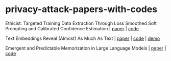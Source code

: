 # privacy-attack-papers-with-codes

Ethicist: Targeted Training Data Extraction Through Loss Smoothed Soft Prompting and Calibrated Confidence Estimation | [paper](https://aclanthology.org/2023.acl-long.709.pdf) | [code](https://github.com/thu-coai/Targeted-Data-Extraction)

Text Embeddings Reveal (Almost) As Much As Text | [paper](https://aclanthology.org/2023.emnlp-main.765.pdf) | [code](https://github.com/jxmorris12/vec2text) | [demo](https://colab.research.google.com/drive/1liJmvlmKXK3t5WBkC1wO7Wg9ILk-xht2?usp=sharing)


Emergent and Predictable Memorization in Large Language Models | [paper](https://arxiv.org/pdf/2304.11158.pdf) | [code](https://github.com/EleutherAI/pythia/tree/main/predictable-memorization)
